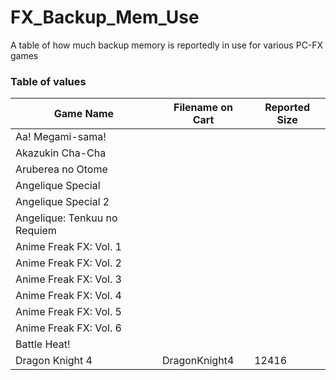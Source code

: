 # FX_Backup_Mem_Use

A table of how much backup memory is reportedly in use for various PC-FX games


### Table of values

| Game Name | Filename on Cart | Reported Size |
|-----------|------------------|---------------|
| Aa! Megami-sama! |  |  |
| Akazukin Cha-Cha |  |  |
| Aruberea no Otome |  |  |
| Angelique Special |  |  |
| Angelique Special 2 |  |  |
| Angelique: Tenkuu no Requiem |  |  |
| Anime Freak FX: Vol. 1 |  |  |
| Anime Freak FX: Vol. 2 |  |  |
| Anime Freak FX: Vol. 3 |  |  |
| Anime Freak FX: Vol. 4 |  |  |
| Anime Freak FX: Vol. 5 |  |  |
| Anime Freak FX: Vol. 6 |  |  |
| Battle Heat! |  |  |
| Dragon Knight 4 | DragonKnight4 | 12416 |

